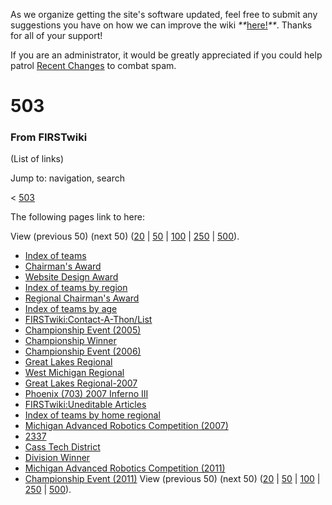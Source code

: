 As we organize getting the site's software updated, feel free to submit any
suggestions you have on how we can improve the wiki
_**_[here!](/index.php/User:Hallry/Suggestions "User:Hallry/Suggestions"
)_**_. Thanks for all of your support!

If you are an administrator, it would be greatly appreciated if you could help
patrol [Recent Changes](/index.php/Special:Recentchanges
"Special:Recentchanges" ) to combat spam.

# 503

### From FIRSTwiki

(List of links)

Jump to: navigation, search

&lt; [503](/index.php?title=503&redirect=no "503" )  

The following pages link to here:

View (previous 50) (next 50)
([20](/index.php?title=Special:Whatlinkshere/503&limit=20&from=0
"Special:Whatlinkshere/503" ) |
[50](/index.php?title=Special:Whatlinkshere/503&limit=50&from=0
"Special:Whatlinkshere/503" ) |
[100](/index.php?title=Special:Whatlinkshere/503&limit=100&from=0
"Special:Whatlinkshere/503" ) |
[250](/index.php?title=Special:Whatlinkshere/503&limit=250&from=0
"Special:Whatlinkshere/503" ) |
[500](/index.php?title=Special:Whatlinkshere/503&limit=500&from=0
"Special:Whatlinkshere/503" )).

  * [Index of teams](/index.php/Index_of_teams "Index of teams" )
  * [Chairman's Award](/index.php/Chairman%27s_Award "Chairman's Award" )
  * [Website Design Award](/index.php/Website_Design_Award "Website Design Award" )
  * [Index of teams by region](/index.php/Index_of_teams_by_region "Index of teams by region" )
  * [Regional Chairman's Award](/index.php/Regional_Chairman%27s_Award "Regional Chairman's Award" )
  * [Index of teams by age](/index.php/Index_of_teams_by_age "Index of teams by age" )
  * [FIRSTwiki:Contact-A-Thon/List](/index.php/FIRSTwiki:Contact-A-Thon/List "FIRSTwiki:Contact-A-Thon/List" )
  * [Championship Event (2005)](/index.php/Championship_Event_%282005%29 "Championship Event \(2005\)" )
  * [Championship Winner](/index.php/Championship_Winner "Championship Winner" )
  * [Championship Event (2006)](/index.php/Championship_Event_%282006%29 "Championship Event \(2006\)" )
  * [Great Lakes Regional](/index.php/Great_Lakes_Regional "Great Lakes Regional" )
  * [West Michigan Regional](/index.php/West_Michigan_Regional "West Michigan Regional" )
  * [Great Lakes Regional-2007](/index.php/Great_Lakes_Regional-2007 "Great Lakes Regional-2007" )
  * [Phoenix (703) 2007 Inferno III](/index.php/Phoenix_%28703%29_2007_Inferno_III "Phoenix \(703\) 2007 Inferno III" )
  * [FIRSTwiki:Uneditable Articles](/index.php/FIRSTwiki:Uneditable_Articles "FIRSTwiki:Uneditable Articles" )
  * [Index of teams by home regional](/index.php/Index_of_teams_by_home_regional "Index of teams by home regional" )
  * [Michigan Advanced Robotics Competition (2007)](/index.php/Michigan_Advanced_Robotics_Competition_%282007%29 "Michigan Advanced Robotics Competition \(2007\)" )
  * [2337](/index.php/2337 "2337" )
  * [Cass Tech District](/index.php/Cass_Tech_District "Cass Tech District" )
  * [Division Winner](/index.php/Division_Winner "Division Winner" )
  * [Michigan Advanced Robotics Competition (2011)](/index.php/Michigan_Advanced_Robotics_Competition_%282011%29 "Michigan Advanced Robotics Competition \(2011\)" )
  * [Championship Event (2011)](/index.php/Championship_Event_%282011%29 "Championship Event \(2011\)" )
View (previous 50) (next 50)
([20](/index.php?title=Special:Whatlinkshere/503&limit=20&from=0
"Special:Whatlinkshere/503" ) |
[50](/index.php?title=Special:Whatlinkshere/503&limit=50&from=0
"Special:Whatlinkshere/503" ) |
[100](/index.php?title=Special:Whatlinkshere/503&limit=100&from=0
"Special:Whatlinkshere/503" ) |
[250](/index.php?title=Special:Whatlinkshere/503&limit=250&from=0
"Special:Whatlinkshere/503" ) |
[500](/index.php?title=Special:Whatlinkshere/503&limit=500&from=0
"Special:Whatlinkshere/503" )).

